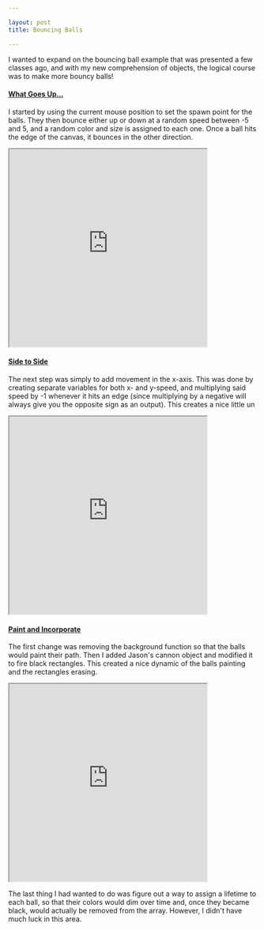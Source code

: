 ```yaml
---

layout: post
title: Bouncing Balls

---
```


I wanted to expand on the bouncing ball example that was presented a few classes ago, and with my new comprehension of objects, the logical course was to make more bouncy balls!

#### [What Goes Up...](https://alpha.editor.p5js.org/patchbae/sketches/HyjgB1n3-)
I started by using the current mouse position to set the spawn point for the balls. They then bounce either up or down at a random speed between -5 and 5, and a random color and size is assigned to each one. Once a ball hits the edge of the canvas, it bounces in the other direction. 

<iframe width="400" height="400" src="https://alpha.editor.p5js.org/embed/HyjgB1n3-" scrolling="no"></iframe>


#### [Side to Side](https://alpha.editor.p5js.org/patchbae/sketches/BJtOEy2h-)
The next step was simply to add movement in the x-axis. This was done by creating separate variables for both x- and y-speed, and multiplying said speed by -1 whenever it hits an edge (since multiplying by a negative will always give you the opposite sign as an output). This creates a nice little un

<iframe width="400" height="400" src="https://alpha.editor.p5js.org/embed/BJtOEy2h-" scrolling="no"></iframe>


#### [Paint and Incorporate](https://alpha.editor.p5js.org/patchbae/sketches/ryFMt0MnW)
The first change was removing the background function so that the balls would paint their path. Then I added Jason's cannon object and modified it to fire black rectangles. This created a nice dynamic of the balls painting and the rectangles erasing. 

<iframe width="400" height="400" src="https://alpha.editor.p5js.org/embed/ryFMt0MnW" scrolling="no"></iframe>

The last thing I had wanted to do was figure out a way to assign a lifetime to each ball, so that their colors would dim over time and, once they became black, would actually be removed from the array. However, I didn't have much luck in this area. 


